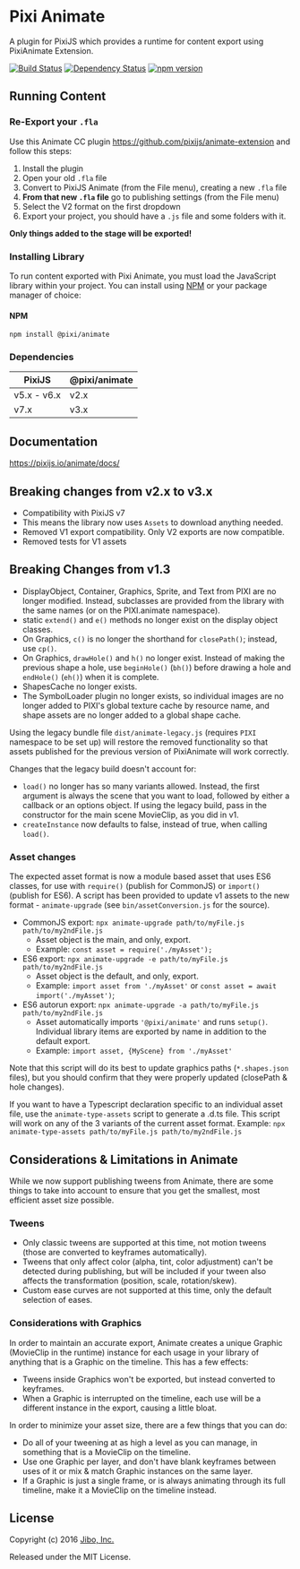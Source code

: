 # Pixi Animate

A plugin for PixiJS which provides a runtime for content export using PixiAnimate Extension.

[![Build Status](https://travis-ci.org/pixijs/animate.svg?branch=master)](https://travis-ci.org/pixijs/animate) [![Dependency Status](https://david-dm.org/pixijs/animate.svg)](https://david-dm.org/pixijs/animate) [![npm version](https://badge.fury.io/js/animate.svg)](https://badge.fury.io/js/animate)

## Running Content

### Re-Export your `.fla`
Use this Animate CC plugin https://github.com/pixijs/animate-extension and follow this steps:
1. Install the plugin
1. Open your old `.fla` file
1. Convert to PixiJS Animate (from the File menu), creating a new `.fla` file
1. **From that new `.fla` file** go to publishing settings (from the File menu)
1. Select the V2 format on the first dropdown
1. Export your project, you should have a `.js` file and some folders with it.

**Only things added to the stage will be exported!**

### Installing Library

To run content exported with Pixi Animate, you must load the JavaScript library within your project. You can install using [NPM](http://www.npmjs.org) or your package manager of choice:

#### NPM
```
npm install @pixi/animate
```

### Dependencies

| PixiJS | @pixi/animate |
|---|---|
| v5.x - v6.x | v2.x |
| v7.x | v3.x |

## Documentation

https://pixijs.io/animate/docs/

## Breaking changes from v2.x to v3.x
* Compatibility with PixiJS v7
 * This means the library now uses `Assets` to download anything needed.
* Removed V1 export compatibility. Only V2 exports are now compatible.
 *  Removed tests for V1 assets

## Breaking Changes from v1.3
* DisplayObject, Container, Graphics, Sprite, and Text from PIXI are no longer modified. Instead, subclasses are provided from the library with the same names (or on the PIXI.animate namespace).
* static `extend()` and `e()` methods no longer exist on the display object classes.
* On Graphics, `c()` is no longer the shorthand for `closePath()`; instead, use `cp()`.
* On Graphics, `drawHole()` and `h()` no longer exist. Instead of making the previous shape a hole, use `beginHole()` (`bh()`) before drawing a hole and `endHole()` (`eh()`) when it is complete.
* ShapesCache no longer exists.
* The SymbolLoader plugin no longer exists, so individual images are no longer added to PIXI's global texture cache by resource name, and shape assets are no longer added to a global shape cache.

Using the legacy bundle file `dist/animate-legacy.js` (requires `PIXI` namespace to be set up) will restore the removed functionality so that assets published for the previous version of PixiAnimate will work correctly.

Changes that the legacy build doesn't account for:
* `load()` no longer has so many variants allowed. Instead, the first argument is always the scene that you want to load, followed by either a callback or an options object. If using the legacy build, pass in the constructor for the main scene MovieClip, as you did in v1.
* `createInstance` now defaults to false, instead of true, when calling `load()`.

### Asset changes
The expected asset format is now a module based asset that uses ES6 classes, for use with `require()` (publish for CommonJS) or `import()` (publish for ES6). A script has been provided to update v1 assets to the new format - `animate-upgrade` (see `bin/assetConversion.js` for the source).
* CommonJS export: `npx animate-upgrade path/to/myFile.js path/to/my2ndFile.js`
  * Asset object is the main, and only, export.
  * Example: `const asset = require('./myAsset');`
* ES6 export: `npx animate-upgrade -e path/to/myFile.js path/to/my2ndFile.js`
  * Asset object is the default, and only, export.
  * Example: `import asset from './myAsset'` or `const asset = await import('./myAsset')`;
* ES6 autorun export: `npx animate-upgrade -a path/to/myFile.js path/to/my2ndFile.js`
  * Asset automatically imports `'@pixi/animate'` and runs `setup()`. Individual library items are exported by name in addition to the default export.
  * Example: `import asset, {MyScene} from './myAsset'`

Note that this script will do its best to update graphics paths (`*.shapes.json` files), but you should confirm that they were properly updated (closePath & hole changes).

If you want to have a Typescript declaration specific to an individual asset file, use the `animate-type-assets` script to generate a .d.ts file. This script will work on any of the 3 variants of the current asset format.
Example: `npx animate-type-assets path/to/myFile.js path/to/my2ndFile.js`

## Considerations & Limitations in Animate
While we now support publishing tweens from Animate, there are some things to take into account to ensure that you get the smallest, most efficient asset size possible.

### Tweens
* Only classic tweens are supported at this time, not motion tweens (those are converted to keyframes automatically).
* Tweens that only affect color (alpha, tint, color adjustment) can't be detected during publishing, but will be included if your tween also affects the transformation (position, scale, rotation/skew).
* Custom ease curves are not supported at this time, only the default selection of eases.

### Considerations with Graphics
In order to maintain an accurate export, Animate creates a unique Graphic (MovieClip in the runtime) instance for each usage in your library of anything that is a Graphic on the timeline. This has a few effects:
* Tweens inside Graphics won't be exported, but instead converted to keyframes.
* When a Graphic is interrupted on the timeline, each use will be a different instance in the export, causing a little bloat.

In order to minimize your asset size, there are a few things that you can do:
* Do all of your tweening at as high a level as you can manage, in something that is a MovieClip on the timeline.
* Use one Graphic per layer, and don't have blank keyframes between uses of it or mix & match Graphic instances on the same layer.
* If a Graphic is just a single frame, or is always animating through its full timeline, make it a MovieClip on the timeline instead.

## License

Copyright (c) 2016 [Jibo, Inc.](http://github.com/jiborobot)

Released under the MIT License.
